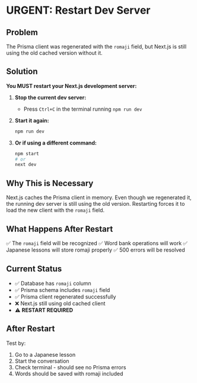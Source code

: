 # URGENT: Restart Dev Server

## Problem
The Prisma client was regenerated with the `romaji` field, but Next.js is still using the old cached version without it.

## Solution

**You MUST restart your Next.js development server:**

1. **Stop the current dev server:**
   - Press `Ctrl+C` in the terminal running `npm run dev`

2. **Start it again:**
   ```bash
   npm run dev
   ```

3. **Or if using a different command:**
   ```bash
   npm start
   # or
   next dev
   ```

## Why This is Necessary

Next.js caches the Prisma client in memory. Even though we regenerated it, the running dev server is still using the old version. Restarting forces it to load the new client with the `romaji` field.

## What Happens After Restart

✅ The `romaji` field will be recognized
✅ Word bank operations will work
✅ Japanese lessons will store romaji properly
✅ 500 errors will be resolved

## Current Status

- ✅ Database has `romaji` column
- ✅ Prisma schema includes `romaji` field  
- ✅ Prisma client regenerated successfully
- ❌ Next.js still using old cached client
- ⚠️ **RESTART REQUIRED**

## After Restart

Test by:
1. Go to a Japanese lesson
2. Start the conversation
3. Check terminal - should see no Prisma errors
4. Words should be saved with romaji included
